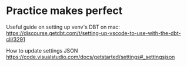 # Practice makes perfect


Useful guide on setting up venv's DBT on mac: https://discourse.getdbt.com/t/setting-up-vscode-to-use-with-the-dbt-cli/3291



How to update settings JSON https://code.visualstudio.com/docs/getstarted/settings#_settingsjson
